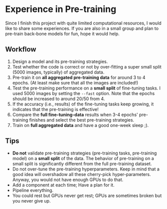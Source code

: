 # Experience in Pre-training
Since I finish this project with quite limited computational resources, I would like to share some experiences.  If you are also in a small group and plan to pre-train back-bone models for fun, hope it would help.

## Workflow
1. Design a model and its pre-training strategies.
2. Test whether the code is correct or not by over-fitting a super small split (5000 images, typically) of aggregated data.
3. Pre-train it on **all aggregated pre-training data** for around 3 to 4 epochs. (At least make sure that all the images are included!)
4. Test the pre-training performance on a **small split** of fine-tuning tasks. I used 5000 images by setting the `--fast` option. Note that the epochs should be increased to around 20/50 from 4.
5. If the accuracy (i.e., results) of the fine-tuning tasks keep growing, it indicates that the pre-training is effective!
6. Compare the **full fine-tuning-data** results when 3-4 epochs' pre-training finishes and select the best pre-training strategies. 
7. Train on **full aggregated data** and have a good one-week sleep ;).


## Tips
- **Do not** validate pre-training strategies (pre-training tasks, pre-training model) on a **small split** of the data. The behavior of pre-training on a small split is significantly different from the full pre-training dataset. 
- Do not over-tune the pre-training hyperparameters. Keep in mind that a good idea will overshadow all these cherry-pick hyper-parameters. Anyway, you would not have enough GPUs to do that.
- Add a component at each time; Have a plan for it.
- Pipeline everything.
- You could rest but GPUs never get rest; GPUs are sometimes broken but you never give up.
